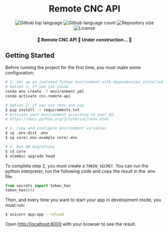 <h1 align="center">Remote CNC API</h1>

<p align="center">
  <img alt="Github top language" src="https://img.shields.io/github/languages/top/Leandro-Bertoluzzi/remote-cnc-api?color=56BEB8">

  <img alt="Github language count" src="https://img.shields.io/github/languages/count/Leandro-Bertoluzzi/remote-cnc-api?color=56BEB8">

  <img alt="Repository size" src="https://img.shields.io/github/repo-size/Leandro-Bertoluzzi/remote-cnc-api?color=56BEB8">

  <img alt="License" src="https://img.shields.io/github/license/Leandro-Bertoluzzi/remote-cnc-api?color=56BEB8">
</p>

<!-- Status -->

<h4 align="center">
	🚧 Remote CNC API 🚀 Under construction...  🚧
</h4>

## Getting Started

Before running the project for the first time, you must make some configuration:

```bash
# 1. Set up an isolated Python environment with dependencies installed
# Option 1: If you use Conda
conda env create -f environment.yml
conda activate cnc-remote-api

# Option 2: If you use venv and pip
$ pip install -r requirements.txt
# Activate your environment according to your OS:
# https://docs.python.org/3/tutorial/venv.html

# 2. Copy and configure environment variables
$ cp .env.dist .env
$ cp core/.env.example core/.env

# 3. Run DB migrations
$ cd core
$ alembic upgrade head
```

To complete step 2, you must create a `TOKEN_SECRET`. You can run the python interpreter, run the following code and copy the result in the .env file:
```python
from secrets import token_hex
token_hex(64)
```

Then, and every time you want to start your app in development mode, you must run:

```bash
$ uvicorn app:app --reload
```

Open [http://localhost:8000](http://localhost:8000) with your browser to see the result.
